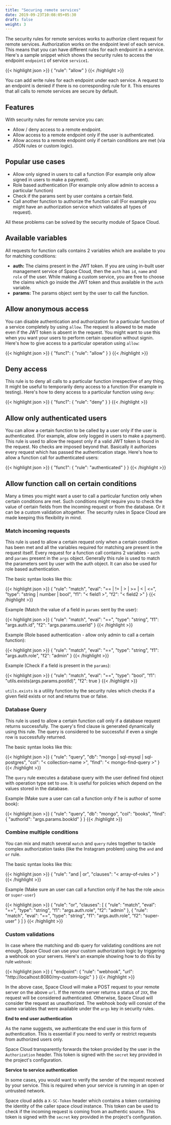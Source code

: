 ```yaml
---
title: "Securing remote services"
date: 2019-09-23T10:08:05+05:30
draft: false
weight: 3
---
```


The security rules for remote services works to authorize client request for remote services. Authorization works on the endpoint level of each service. This means that you can have different rules for each endpoint in a service. Here's a sample snippet which shows the security rules to access the endpoint `endpoint1` of service `service1`.

{{< highlight json >}}
{
  "rule": "allow"
}
{{< /highlight >}}


You can add write rules for each endpoint under each service. A request to an endpoint is denied if there is no corresponding rule for it. This ensures that all calls to remote services are secure by default.

## Features
With security rules for remote service you can:

- Allow / deny access to a remote endpoint.
- Allow access to a remote endpoint only if the user is authenticated.
- Allow access to a remote endpoint only if certain conditions are met (via JSON rules or custom logic).

## Popular use cases

- Allow only signed in users to call a function (For example only allow signed in users to make a payment).
- Role based authentication (For example only allow admin to access a particular function)
- Check if the params sent by user contains a certain field.
- Call another function to authorize the function call (For example you might have an authorization service which validates all types of request).

All these problems can be solved by the security module of Space Cloud.

## Available variables
All requests for function calls contains 2 variables which are availabe to you for matching conditions:

- **auth:** The claims present in the JWT token. If you are using in-built user management service of Space Cloud, then the `auth` has `id`, `name` and `role` of the user. While making a custom service, you are free to choose the claims which go inside the JWT token and thus available in the `auth` variable.
- **params:** The params object sent by the user to call the function.

## Allow anonymous access
 
You can disable authentication and authorization for a particular function of a service completely by using `allow`. The request is allowed to be made even if the JWT token is absent in the request. You might want to use this when you want your users to perform certain operation without signin. Here's how to give access to a particular operation using `allow`:

{{< highlight json >}}
{
  "func1": {
    "rule": "allow"
  }
}
{{< /highlight >}}

## Deny access

This rule is to deny all calls to a particular function irrespective of any thing. It might be useful to temporarily deny access to a function (For example in testing). Here's how to deny access to a particular function using `deny`:

{{< highlight json >}}
{
  "func1": {
    "rule": "deny"
  }
}
{{< /highlight >}}


## Allow only authenticated users

You can allow a certain function to be called by a user only if the user is authenticated. (For example, allow only logged in users to make a payment). This rule is used to allow the request only if a valid JWT token is found in the request. No checks are imposed beyond that. Basically it authorizes every request which has passed the authentication stage. Here's how to allow a function call for authenticated users:

{{< highlight json >}}
{
  "func1": {
    "rule": "authenticated"
  }
}
{{< /highlight >}}

## Allow function call on certain conditions

Many a times you might want a user to call a particular function only when certain conditions are met. Such conditions might require you to check the value of certain fields from the incoming request or from the database. Or it can be a custom validation altogether. The security rules in Space Cloud are made keeping this flexibility in mind.

### Match incoming requests
This rule is used to allow a certain request only when a certain condition has been met and all the variables required for matching are present in the request itself. Every request for a function call contains 2 variables - `auth` and `params` present in the `args` object. Generally this rule is used to match the parameters sent by user with the auth object. It can also be used for role based authentication.

The basic syntax looks like this:

{{< highlight json >}}
{
  "rule": "match",
  "eval": "== | != | > | >= | < | <=",
  "type": "string | number | bool",
  "f1": "< field1 >",
  "f2": "< field2 >"
}
{{< /highlight >}}

Example (Match the value of a field in `params` sent by the user):

{{< highlight json >}}
{
  "rule": "match",
  "eval": "==",
  "type": "string",
  "f1": "args.auth.id",
  "f2": "args.params.userId"
}
{{< /highlight >}}

Example (Role based authentication - allow only admin to call a certain function):

{{< highlight json >}}
{
  "rule": "match",
  "eval": "==",
  "type": "string",
  "f1": "args.auth.role",
  "f2": "admin"
}
{{< /highlight >}}

Example (Check if a field is present in the `params`):

{{< highlight json >}}
{
  "rule": "match",
  "eval": "==",
  "type": "bool",
  "f1": "utils.exists(args.params.postId)",
  "f2": true
}
{{< /highlight >}}

`utils.exists` is a utility function by the security rules which checks if a given field exists or not and returns true or false.

### Database Query
This rule is used to allow a certain function call only if a database request returns successfully. The query's find clause is generated dynamically using this rule. The query is considered to be successful if even a single row is successfully returned.

The basic syntax looks like this:

{{< highlight json >}}
{
  "rule": "query",
  "db": "mongo | sql-mysql | sql-postgres",
  "col": "< collection-name >",
  "find": "< mongo-find-query >"
}
{{< /highlight >}}

The `query` rule executes a database query with the user defined find object with operation type set to `one`. It is useful for policies which depend on the values stored in the database.

Example (Make sure a user can call a function only if he is author of some book):

{{< highlight json >}}
{
  "rule": "query",
  "db": "mongo",
  "col": "books",
  "find": {
    "authorId": "args.params.bookId"
  }
}
{{< /highlight >}}


### Combine multiple conditions

You can mix and match several `match` and `query` rules together to tackle complex authorization tasks (like the Instagram problem) using the `and` and `or` rule.

The basic syntax looks like this:

{{< highlight json >}}
{
  "rule": "and | or",
  "clauses": "< array-of-rules >"
}
{{< /highlight >}}

Example (Make sure an user can call a function only if he has the role `admin` or `super-user`)

{{< highlight json >}}
{
  "rule": "or",
  "clauses": [
    {
      "rule": "match",
      "eval": "==",
      "type": "string",
      "f1": "args.auth.role",
      "f2": "admin"
    },
    {
      "rule": "match",
      "eval": "==",
      "type": "string",
      "f1": "args.auth.role",
      "f2": "super-user"
    }
  ]
}
{{< /highlight >}}

### Custom validations

In case where the matching and db query for validating conditions are not enough, Space Cloud can use your custom authorization logic by triggering a webhook on your servers. Here's an example showing how to do this by rule `webhook`:

{{< highlight json >}}
{
  "endpoint": {
    "rule": "webhook",
    "url": "http://localhost:8080/my-custom-logic"
  }
}
{{< /highlight >}}

In the above case, Space Cloud will make a POST request to your remote server on the above `url`. If the remote server returns a status of `2XX`, the request will be considered authenticated. Otherwise, Space Cloud will consider the request as unauthorized. The webhook body will consist of the same variables that were available under the `args` key in security rules.


<b>End to end user authentication</b>

As the name suggests, we authenticate the end user in this form of authentication. This is essential if you need to verify or restrict requests from authorized users only. 

Space Cloud transparently forwards the token provided by the user in the `Authorization` header. This token is signed with the `secret` key provided in the project's configuration.

<b>Service to service authentication</b>

In some cases, you would want to verify the sender of the request received by your service. This is required when your service is running in an open or untrusted network.

Space cloud adds a `X-SC-Token` header which contains a token containing the identity of the caller space cloud instance. This token can be used to check if the incoming request is coming from an authentic source. This token is signed with the `secret` key provided in the project's configuration.